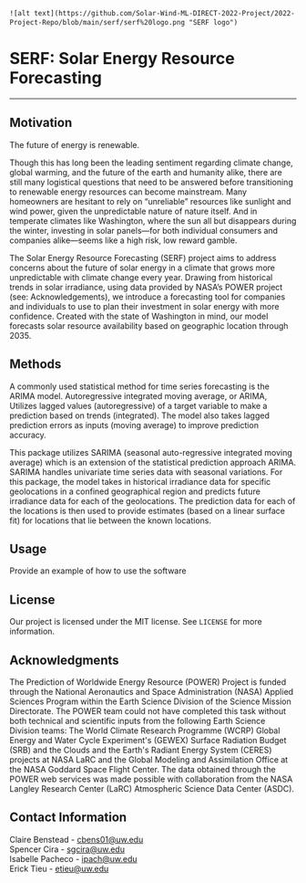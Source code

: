 <p align="center">
    
    ![alt text](https://github.com/Solar-Wind-ML-DIRECT-2022-Project/2022-Project-Repo/blob/main/serf/serf%20logo.png "SERF logo")

</p>

# SERF: Solar Energy Resource Forecasting 
---
## Motivation
The future of energy is renewable.

Though this has long been the leading sentiment regarding climate change, global warming, and the future of the earth and humanity alike, there are still many logistical questions that need to be answered before transitioning to renewable energy resources can become mainstream. Many homeowners are hesitant to rely on “unreliable” resources like sunlight and wind power, given the unpredictable nature of nature itself. And in temperate climates like Washington, where the sun all but disappears during the winter, investing in solar panels—for both individual consumers and companies alike—seems like a high risk, low reward gamble.

The Solar Energy Resource Forecasting (SERF) project aims to address concerns about the future of solar energy in a climate that grows more unpredictable with climate change every year. Drawing from historical trends in solar irradiance, using data provided by NASA’s POWER project (see: Acknowledgements), we introduce a forecasting tool for companies and individuals to use to plan their investment in solar energy with more confidence. Created with the state of Washington in mind, our model forecasts solar resource availability based on geographic location through 2035. 


## Methods
A commonly used statistical method for time series forecasting is the ARIMA model. Autoregressive integrated moving average, or ARIMA, Utilizes lagged values (autoregressive) of a target variable to make a prediction based on trends (integrated). The model also takes lagged prediction errors as inputs (moving average) to improve prediction accuracy.

This package utilizes SARIMA (seasonal auto-regressive integrated moving average) which is an extension of the statistical prediction approach ARIMA. SARIMA handles univariate time series data with seasonal variations. For this package, the model takes in historical irradiance data for specific geolocations in a confined geographical region and predicts future irradiance data for each of the geolocations. The prediction data for each of the locations is then used to provide estimates (based on a linear surface fit) for locations that lie between the known locations.

## Usage
Provide an example of how to use the software

## License 
Our project is licensed under the MIT license. See ``LICENSE`` for more information.

## Acknowledgments
The Prediction of Worldwide Energy Resource (POWER) Project is funded through the National Aeronautics and Space Administration (NASA) Applied Sciences Program within the Earth Science Division of the Science Mission Directorate. The POWER team could not have completed this task without both technical and scientific inputs from the following Earth Science Division teams: The World Climate Research Programme (WCRP) Global Energy and Water Cycle Experiment's (GEWEX) Surface Radiation Budget (SRB) and the Clouds and the Earth's Radiant Energy System (CERES) projects at NASA LaRC and the Global Modeling and Assimilation Office at the NASA Goddard Space Flight Center. The data obtained through the POWER web services was made possible with collaboration from the NASA Langley Research Center (LaRC) Atmospheric Science Data Center (ASDC).

## Contact Information
Claire Benstead - cbens01@uw.edu    <br>
Spencer Cira - sgcira@uw.edu  <br>
Isabelle Pacheco - ipach@uw.edu   <br>
Erick Tieu - etieu@uw.edu    <br>
